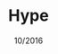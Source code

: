 ---
title: Hype
date: 10/2016
description: >-
  Product of my first hackathon. Hype, an Android app to 'hype' a location or event, which can be viewed on an interactive map.
tags:
---